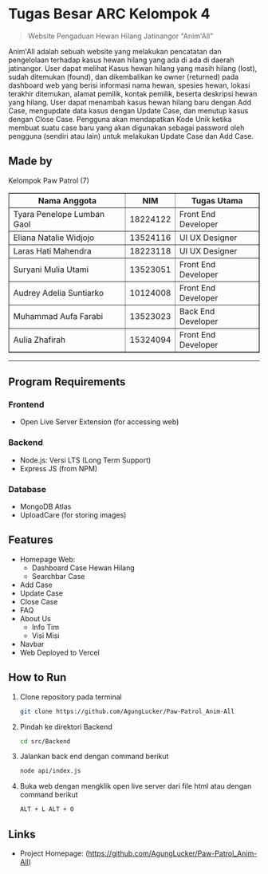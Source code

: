 
# Tugas Besar ARC Kelompok 4
> Website Pengaduan Hewan Hilang Jatinangor "Anim'All"

Anim'All adalah sebuah website yang melakukan pencatatan dan pengelolaan terhadap kasus hewan hilang yang ada di ada di daerah jatinangor. User dapat melihat Kasus hewan hilang yang masih hilang (lost), sudah ditemukan (found), dan dikembalikan ke owner (returned) pada dashboard web yang berisi informasi nama hewan, spesies hewan, lokasi terakhir ditemukan, alamat pemilik, kontak pemilik, beserta deskripsi hewan yang hilang. User dapat menambah kasus hewan hilang baru dengan Add Case, mengupdate data kasus dengan Update Case, dan menutup kasus dengan Close Case. Pengguna akan mendapatkan Kode Unik ketika membuat suatu case baru yang akan digunakan sebagai password oleh pengguna (sendiri atau lain) untuk melakukan Update Case dan Add Case.


## Made by
Kelompok Paw Patrol (7)
<table border="1">
  <tr>
    <th>Nama Anggota</th>
    <th>NIM</th>
    <th>Tugas Utama</th>
  </tr>
  <tr>
    <td>Tyara Penelope Lumban Gaol </td>
    <td>18224122</td>
    <td>Front End Developer</td>
  </tr>
  <tr>
    <td>Eliana Natalie Widjojo</td>
    <td>13524116</td>
    <td>UI UX Designer</td>
  </tr>
  <tr>
    <td>Laras Hati Mahendra</td>
    <td>18223118</td>
    <td>UI UX Designer</td>
  </tr>
  <tr>
    <td>Suryani Mulia Utami</td>
    <td>13523051</td>
    <td>Front End Developer</td>
  </tr>
  <tr>
    <td>Audrey Adelia Suntiarko</td>
    <td>10124008</td>
    <td>Front End Developer</td>
  </tr>
   <tr>
   <td>Muhammad Aufa Farabi</td>
   <td>13523023</td>
   <td>Back End Developer</td>
 </tr>
   </tr>
   <tr>
   <td>Aulia Zhafirah</td>
   <td>15324094</td>
   <td>Front End Developer</td>
 </tr>
</table>

---

## Program Requirements
### Frontend
- Open Live Server Extension (for accessing web)    

### Backend
- Node.js: Versi LTS (Long Term Support)
- Express JS (from NPM)
### Database
- MongoDB Atlas
- UploadCare (for storing images)


## Features
* Homepage Web:
  - Dashboard Case Hewan Hilang
  - Searchbar Case  
* Add Case
* Update Case
* Close Case
* FAQ
* About Us
  - Info Tim
  - Visi Misi
* Navbar
* Web Deployed to Vercel

## How to Run

1. Clone repository pada terminal
   ```sh
   git clone https://github.com/AgungLucker/Paw-Patrol_Anim-All
   ```
2. Pindah ke direktori Backend
    ```sh
    cd src/Backend
    ```
3. Jalankan back end dengan command berikut
    ```sh
    node api/index.js
    ```
4. Buka web dengan mengklik open live server dari file html atau dengan command berikut
     ```sh
    ALT + L ALT + O
    ```

## Links
- Project Homepage:
(https://github.com/AgungLucker/Paw-Patrol_Anim-All)

